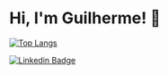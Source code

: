 # Hi, I'm Guilherme! 👋

[![Top Langs](https://github-readme-stats.vercel.app/api/top-langs/?username=GuiPM001&layout=compact)](https://github.com/anuraghazra/github-readme-stats)

[![Linkedin Badge](https://img.shields.io/badge/-LinkedIn-blue?style=flat-square&logo=Linkedin&logoColor=white&link=https://www.linkedin.com/in/fagnerpsantos/)](https://www.linkedin.com/in/guilhermepimentelm0/)
